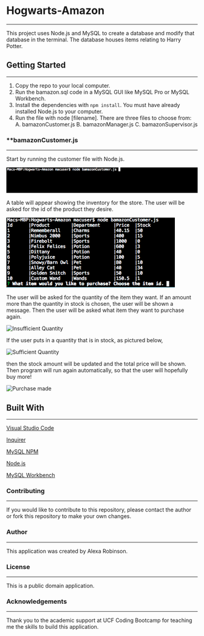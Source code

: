 # **Hogwarts-Amazon**
------------------------------------------
This project uses Node.js and MySQL to create a database and modify that database in the terminal. The database houses items relating to Harry Potter. 

## **Getting Started**
------------------------------------------
1. Copy the repo to your local computer. 
2. Run the bamazon.sql code in a MySQL GUI like MySQL Pro or MySQL Workbench.
3. Install the dependencies with `npm install`. You must have already installed Node.js to your computer.
4. Run the file with node [filename]. There are three files to choose from: 
  A. bamazonCustomer.js
  B. bamazonManager.js
  C. bamazonSupervisor.js
  
### **bamazonCustomer.js
------------------------------------------
Start by running the customer file with Node.js.

![Running the Customer File](/bamazonPIcs/runTheFile.png)

A table will appear showing the inventory for the store. The user will be asked for the id of the product they desire.

![First Table](/bamazonPIcs/initialTable.png)

The user will be asked for the quantity of the item they want. If an amount more than the quantity in stock is chosen, the user will be shown a message. Then the user will be asked what item they want to purchase again.

![Insufficient Quantity](insufficientQuantity.png)

If the user puts in a quantity that is in stock, as pictured below, 

![Sufficient Quantity](sufficientQuantity.png)

then the stock amount will be updated and the total price will be shown. Then program will run again automatically, so that the user will hopefully buy more!

![Purchase made](PurchaseMade.png)

## **Built With**
------------------------------------------
[Visual Studio Code](https://code.visualstudio.com/)

[Inquirer](https://www.npmjs.com/package/inquirer)

[MySQL NPM](https://www.npmjs.com/package/mysql)

[Node.js](https://nodejs.org/en/download/)

[MySQL Workbench](https://www.mysql.com/products/workbench/)

### **Contributing**
-----------------------------
If you would like to contribute to this repository, please contact the author or fork this repository to make your own changes.

### **Author**
-----------------------------
This application was created by Alexa Robinson.

### **License**
-----------------------------
This is a public domain application.

### **Acknowledgements**
-----------------------------
Thank you to the academic support at UCF Coding Bootcamp for teaching me the skills to build this application.